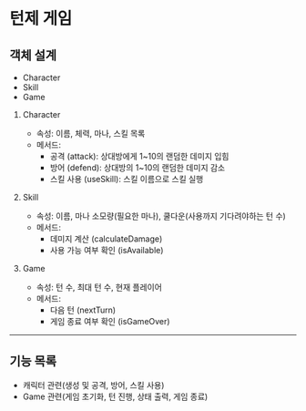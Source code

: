 # 턴제 게임
## 객체 설계
- Character
- Skill
- Game

1. Character
    - 속성: 이름, 체력, 마나, 스킬 목록
    - 메서드:
        - 공격 (attack): 상대방에게 1~10의 랜덤한 데미지 입힘
        - 방어 (defend): 상대방의 1~10의 랜덤한 데미지 감소
        - 스킬 사용 (useSkill): 스킬 이름으로 스킬 실행

2. Skill
    - 속성: 이름, 마나 소모량(필요한 마나), 쿨다운(사용까지 기다려야하는 턴 수)
    - 메서드:
        - 데미지 계산 (calculateDamage)
        - 사용 가능 여부 확인 (isAvailable)

3. Game
    - 속성: 턴 수, 최대 턴 수, 현재 플레이어
    - 메서드:
        - 다음 턴 (nextTurn)
        - 게임 종료 여부 확인 (isGameOver)

---

## 기능 목록
- 캐릭터 관련(생성 및 공격, 방어, 스킬 사용)
- Game 관련(게임 초기화, 턴 진행, 상태 출력, 게임 종료)
